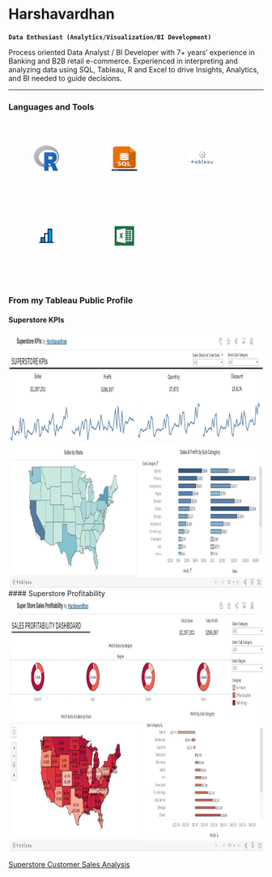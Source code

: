 # Harshavardhan
**`Data Enthusiast (Analytics/Visualization/BI Development)`**

Process oriented Data Analyst / BI Developer with 7+ years’ experience in Banking and B2B retail e-commerce. Experienced in interpreting and analyzing data using SQL, Tableau, R and Excel to drive Insights, Analytics, and BI needed to guide decisions.

---
### Languages and Tools

<img src="https://github.com/pharshagowd/pharshagowd/blob/main/R.png" alt = "R" width="50" height="50" hspace="50" vspace="50"> <img src="https://github.com/pharshagowd/pharshagowd/blob/main/SQL.jpg" width="50" height="50"  hspace="50" vspace="50"> <img src="https://github.com/pharshagowd/pharshagowd/blob/main/Tableau.png" width="50" height="50"  hspace="50" vspace="50"> <img src="https://github.com/pharshagowd/pharshagowd/blob/main/Salesforce CRM Analytics.png" width="50" height="50"  hspace="50" vspace="50"> <img src="https://github.com/pharshagowd/pharshagowd/blob/main/Microsoft Excel.png" width="50" height="50"  hspace="50" vspace="50">

#
### From my Tableau Public Profile

#### Superstore KPIs
<a href = "https://public.tableau.com/app/profile/pharshavardhan/viz/SuperstoreKPIs_16598812459380/SUPERSTOREKPIs_1">
<img src="https://github.com/pharshagowd/pharshagowd/blob/main/SUPERSTORE KPIs.jpg" alt = "SUPERSTORE KPIs" width="1500" height="500" > </a>
#### Superstore Profitability
<a href = "https://public.tableau.com/app/profile/pharshavardhan/viz/SuperStoreSalesProfitability_16598067804300/SALESPROFITABILITYDASHBOARD"> <img src="https://github.com/pharshagowd/pharshagowd/blob/main/SALES PROFITABILITY.jpg" alt = "SALES PROFITABILITY" width="1500" height="500" > </a>

<a href = "https://public.tableau.com/app/profile/pharshavardhan/viz/CustomerSalesAnalysis_16597712690590/CustomerSalesAnalysis"> Superstore Customer Sales Analysis </a><br/>
